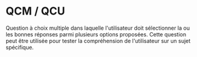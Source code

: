 # QCM / QCU

Question à choix multiple dans laquelle l'utilisateur doit sélectionner la ou les bonnes réponses parmi plusieurs options proposées. Cette question peut être utilisée pour tester la compréhension de l'utilisateur sur un sujet spécifique.